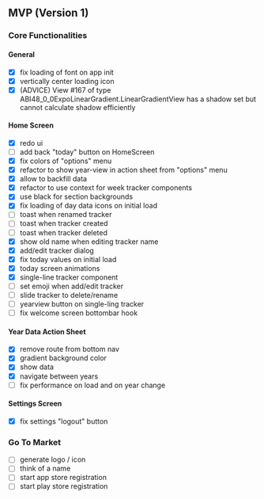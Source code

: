 ## MVP (Version 1)

### Core Functionalities

#### General
- [x] fix loading of font on app init
- [x] vertically center loading icon
- [x] (ADVICE) View #167 of type ABI48_0_0ExpoLinearGradient.LinearGradientView has a shadow set but cannot calculate shadow efficiently

#### Home Screen
- [x] redo ui
- [ ] add back "today" button on HomeScreen
- [x] fix colors of "options" menu
- [x] refactor to show year-view in action sheet from "options" menu
- [x] allow to backfill data
- [x] refactor to use context for week tracker components
- [x] use black for section backgrounds
- [x] fix loading of day data icons on initial load
- [ ] toast when renamed tracker
- [ ] toast when tracker created
- [ ] toast when tracker deleted
- [x] show old name when editing tracker name
- [x] add/edit tracker dialog
- [x] fix today values on initial load
- [x] today screen animations
- [x] single-line tracker component
- [ ] set emoji when add/edit tracker
- [ ] slide tracker to delete/rename
- [ ] yearview button on single-ling tracker
- [ ] fix welcome screen bottombar hook

#### Year Data Action Sheet
- [x] remove route from bottom nav
- [x] gradient background color
- [x] show data
- [x] navigate between years
- [ ] fix performance on load and on year change

#### Settings Screen
- [x] fix settings "logout" button

### Go To Market
- [ ] generate logo / icon
- [ ] think of a name
- [ ] start app store registration
- [ ] start play store registration